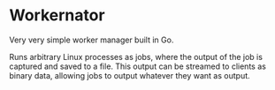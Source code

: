 # Workernator

Very very simple worker manager built in Go.

Runs arbitrary Linux processes as jobs, where the output of the job is captured
and saved to a file. This output can be streamed to clients as binary data,
allowing jobs to output whatever they want as output.

